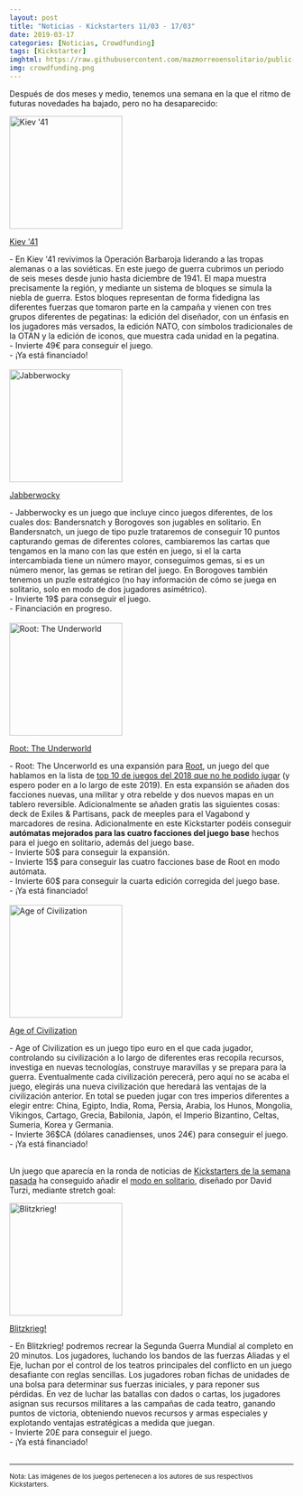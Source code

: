 ```yaml
---
layout: post
title: "Noticias - Kickstarters 11/03 - 17/03"
date: 2019-03-17
categories: [Noticias, Crowdfunding]
tags: [Kickstarter]
imghtml: https://raw.githubusercontent.com/mazmorreoensolitario/public-images/master/crowdfunding/crowdfunding-19-0311-0317.jpg
img: crowdfunding.png
---
```


Después de dos meses y medio, tenemos una semana en la que el ritmo de
futuras novedades ha bajado, pero no ha desaparecido:


<div class="row">
    <div class="col-md-3">
        <img width="200" height="200"
            src="https://ksr-ugc.imgix.net/assets/023/938/384/c3b624f58450b49299fc59b516661baf_original.jpg?ixlib=rb-1.1.0&w=680&fit=max&v=1548865285&auto=format&gif-q=50&q=92&s=7f294adc9f237cc8646912141f58bda1"
        class="img-thumbnail" alt="Kiev '41">
    </div>
    <div class="col-md-9">
        <p>
            <a target="_blank" 
            href="https://www.kickstarter.com/projects/m41/kiev-41?ref=mazmorreoensolitario">
            Kiev '41</a>
        </p>
          - En Kiev '41 revivimos la Operación Barbaroja liderando a las tropas
          alemanas o a las soviéticas. En este juego de guerra cubrimos un
          periodo de seis meses desde junio hasta diciembre de 1941. El mapa
          muestra precisamente la región, y mediante un sistema de bloques se
          simula la niebla de guerra. Estos bloques representan de forma
          fidedigna las diferentes fuerzas que tomaron parte en la campaña y
          vienen con tres grupos diferentes de pegatinas: la edición del
          diseñador, con un énfasis en los jugadores más versados, la edición
          NATO, con símbolos tradicionales de la OTAN y la edición de iconos,
          que muestra cada unidad en la pegatina.
          <br>
          - Invierte 49€ para conseguir el juego.
          <br>
          - ¡Ya está financiado!
    </div>
</div>
<br>

<div class="row">
    <div class="col-md-3">
        <img width="200" height="200"
            src="https://ksr-ugc.imgix.net/assets/024/275/316/79aa13142fa0c68f31f97327d4cf66e3_original.jpg?ixlib=rb-1.1.0&w=680&fit=max&v=1551633415&auto=format&gif-q=50&q=92&s=1433d945e85b4032767f31192a89abc6"
        class="img-thumbnail" alt="Jabberwocky">
    </div>
    <div class="col-md-9">
        <p>
            <a target="_blank" 
            href="https://www.kickstarter.com/projects/peterchayward/jabberwocky-0?ref=mazmorreoensolitario">
            Jabberwocky</a>
        </p>
          - Jabberwocky es un juego que incluye cinco juegos diferentes, de los
          cuales dos: Bandersnatch y Borogoves son jugables en solitario. En
          Bandersnatch, un juego de tipo puzle trataremos de conseguir 10
          puntos capturando gemas de diferentes colores, cambiaremos las cartas
          que tengamos en la mano con las que estén en juego, si el la carta
          intercambiada tiene un número mayor, conseguimos gemas, si es un
          número menor, las gemas se retiran del juego. En Borogoves también
          tenemos un puzle estratégico (no hay información de cómo se juega en
          solitario, solo en modo de dos jugadores asimétrico).
          <br>
          - Invierte 19$ para conseguir el juego.
          <br>
          - Financiación en progreso.
    </div>
</div>
<br>

<div class="row">
    <div class="col-md-3">
        <img width="200" height="200"
            src="https://ksr-ugc.imgix.net/assets/024/303/191/6033d106aaf9c7084831ec289b5c9c99_original.jpg?ixlib=rb-1.1.0&w=680&fit=max&v=1551798348&auto=format&gif-q=50&q=92&s=63cb28cfe12f3d6926575fd43960f6a8"
        class="img-thumbnail" alt="Root: The Underworld">
    </div>
    <div class="col-md-9">
        <p>
            <a target="_blank" 
            href="https://www.kickstarter.com/projects/2074786394/root-the-underworld-expansion?ref=mazmorreoensolitario">
            Root: The Underworld</a>
        </p>
          - Root: The Uncerworld es una expansión para <a target="_blank" 
          href="https://boardgamegeek.com/boardgame/237182/root">Root</a>, un
           juego del que hablamos en la lista de <a target="_blank" 
          href={{site.baseurl}}"/2018/12/27/general-juegos-que-no-jugamos-en-2018/">
          top 10 de juegos del 2018 que no he podido jugar</a> (y espero poder
          en a lo largo de este 2019). En esta expansión se
          añaden dos facciones nuevas, una militar y otra rebelde y dos nuevos
          mapas en un tablero reversible. Adicionalmente se añaden gratis las
          siguientes cosas: deck de Exiles & Partisans, pack de meeples para el
          Vagabond y marcadores de resina. Adicionalmente en este Kickstarter
          podéis conseguir <strong>autómatas mejorados para las cuatro
          facciones del juego base</strong> hechos para el juego en solitario,
          además del juego base.
          <br>
          - Invierte 50$ para conseguir la expansión.
          <br>
          - Invierte 15$ para conseguir las cuatro facciones base de Root en
          modo autómata.
          <br>
          - Invierte 60$ para conseguir la cuarta edición corregida del juego base.
          <br>
          - ¡Ya está financiado!
    </div>
</div>
<br>

<div class="row">
    <div class="col-md-3">
        <img width="200" height="200"
            src="https://ksr-ugc.imgix.net/assets/024/285/812/f1ad21c282b1ce2686daf5c0923855d2_original.jpg?ixlib=rb-1.1.0&w=680&fit=max&v=1551715187&auto=format&gif-q=50&q=92&s=e01f8fbecd3d4cd3c8908e18e5dee9a2"
        class="img-thumbnail" alt="Age of Civilization">
    </div>
    <div class="col-md-9">
        <p>
            <a target="_blank" 
            href="https://www.kickstarter.com/projects/36768726/age-of-civilization-the-pocket-sized-civ-game?ref=mazmorreoensolitario">
            Age of Civilization</a>
        </p>
          - Age of Civilization es un juego tipo euro en el que cada jugador,
          controlando su civilización a lo largo de diferentes eras recopila
          recursos, investiga en nuevas tecnologías, construye maravillas y se
          prepara para la guerra. Eventualmente cada civilización perecerá,
          pero aquí no se acaba el juego, elegirás una nueva civilización que
          heredará las ventajas de la civilización anterior. En total se pueden
          jugar con tres imperios diferentes a elegir entre: China, Egipto,
          India, Roma, Persia, Arabia, los Hunos, Mongolia, Vikingos,
          Cartago, Grecia, Babilonia, Japón, el Imperio Bizantino, Celtas,
          Sumeria, Korea y Germania. 
          <br>
          - Invierte 36$CA (dólares canadienses, unos 24€) para conseguir el
          juego.
          <br>
          - ¡Ya está financiado!
    </div>
</div>
<br>

Un juego que aparecía en la ronda de noticias de [Kickstarters de la semana
pasada]({{site.baseurl}}/2019/03/10/crowdfunding-0304-0310/) ha conseguido
añadir el [modo en
solitario](https://www.kickstarter.com/projects/1992455033/paolo-moris-blitzkrieg-board-game/posts/2445175),
diseñado por David Turzi, mediante stretch goal:

<div class="row">
    <div class="col-md-3">
        <img width="200" height="200"
            src="https://ksr-ugc.imgix.net/assets/023/821/820/3993f1ffc4d91850250a5be3ad555a0b_original.png?ixlib=rb-1.1.0&w=680&fit=max&v=1547801937&auto=format&gif-q=50&lossless=true&s=abc6c5518723b04f2ca2bb3c0c674a34"
        class="img-thumbnail" alt="Blitzkrieg!">
    </div>
    <div class="col-md-9">
        <p>
            <a target="_blank" 
            href="https://www.kickstarter.com/projects/1992455033/paolo-moris-blitzkrieg-board-game?ref=mazmorreoensolitario">
            Blitzkrieg!</a>
        </p>
          - En Blitzkrieg! podremos recrear la Segunda Guerra Mundial al
            completo en 20 minutos. Los jugadores, luchando los bandos de las
            fuerzas Aliadas y el Eje, luchan por el control de los teatros
            principales del conflicto en un juego desafiante con reglas
            sencillas. Los jugadores roban fichas de unidades de una bolsa para
            determinar sus fuerzas iniciales, y para reponer sus pérdidas. En
            vez de luchar las batallas con dados o cartas, los jugadores
            asignan sus recursos militares a las campañas de cada teatro,
            ganando puntos de victoria, obteniendo nuevos recursos y armas
            especiales y explotando ventajas estratégicas a medida que juegan.
            <br>
           - Invierte 20£ para conseguir el juego.
           <br>
           - ¡Ya está financiado!
    </div>
</div>
<br>

<hr>

<small>Nota: Las imágenes de los juegos pertenecen a los autores de sus
respectivos Kickstarters.</small>
